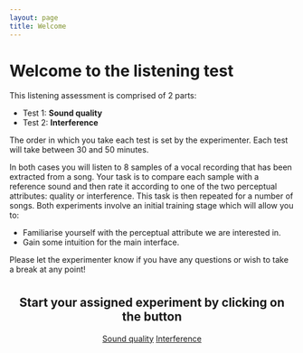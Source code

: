 ```yaml
---
layout: page
title: Welcome
---
```


# Welcome to the listening test

This listening assessment is comprised of 2 parts:

* Test 1: **Sound quality**
* Test 2: **Interference**

The order in which you take each test is set by the experimenter.
Each test will take between 30 and 50 minutes.

In both cases you will listen to 8 samples of a vocal recording that has been
extracted from a song. Your task is to compare each sample with a reference
sound and then rate it according to one of the two perceptual attributes:
quality or interference. This task is then repeated for a number of songs.  Both
experiments involve an initial training stage which will allow you to:

- Familiarise yourself with the perceptual attribute we are interested in.
- Gain some intuition for the main interface.

Please let the experimenter know if you have any questions or wish to take a
break at any point!

<div style="text-align: center;">

  <h2 style="margin-top: 1cm;">Start your assigned experiment by clicking on the button</h2>

  <a href="{{ site.url }}/familiarisation_quality" id="btn-quality" data-inline="true"
          class="ui-btn ui-btn-inline ui-shadow ui-corner-all ui-icon-carat-r ui-btn-icon-right"
          style="min-width: 300px;">Sound quality</a>
  <a href="{{ site.url }}/familiarisation_interferer" id="btn-interferer" data-inline="true"
          class=" ui-btn ui-btn-inline ui-shadow ui-corner-all ui-icon-carat-r ui-btn-icon-right"
          style="min-width: 300px;">Interference</a>

</div>
